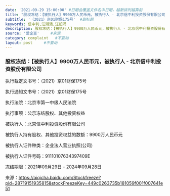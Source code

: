 ```yaml
---
date: '2021-09-29 15:00:00' #日期会覆盖文件名中日期，越新排列越靠前
title: "股权冻结：【被执行人】9900万人民币元，被执行人 - 北京信中利投资股份有限公司"  #标题
subtitle: '（2021）京01财保175号'  #副标题
keywords: 信中利,汪潮涌,汪超涌
description: 股权冻结：【被执行人】9900万人民币元，被执行人 - 北京信中利投资股份有限公司。
source: '爱企查'     #来源
category: complaint   #不要动
layout: post     #不要动
---
```


### 股权冻结：【被执行人】9900万人民币元，被执行人 - 北京信中利投资股份有限公司

执行裁定文书号：（2021）京01财保175号	

执行通知文书号：（2021）京01财保175号

执行法院：北京市第一中级人民法院

执行事项：公示冻结股权、其他投资权益

被执行人：北京信中利投资股份有限公司

被执行人持有股权、其他投资权益的数额：9900万人民币元

被执行人证件种类：企业法人营业执照(公司)	

被执行人证件号码：91110107634397409E

冻结期限：2021年09月29日 - 2024年09月28日

来源：https://aiqicha.baidu.com/Stockfreeze?pid=28719151935815&stockFreezeKey=449c0263735b181059f001f007641e51



